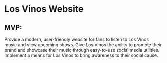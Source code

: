 # Los Vinos Website

## MVP: 
Provide a modern, user-friendly website for fans to listen to Los Vinos music and view upcoming shows. Give Los Vinos the ability to promote their brand and showcase their music through easy-to-use social media utilities. Implement a means for Los Vinos to bring awareness to their social cause.


